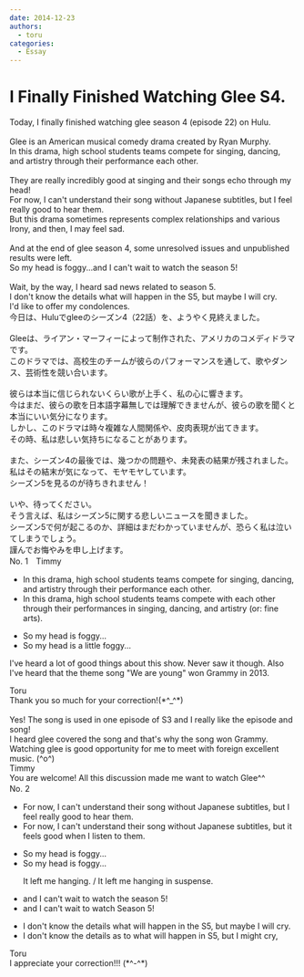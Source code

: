 ```yaml
---
date: 2014-12-23
authors:
  - toru
categories:
  - Essay
---
```


<h1 id="subject_show">I Finally Finished Watching Glee S4.</h1>
<div class="date" hidden>Dec 23, 2014 22:40</div>
<div id="post"><div id="body_show_ori">
Today, I finally finished watching glee season 4 (episode 22) on Hulu.<br/><br/>Glee is an American musical comedy drama created by Ryan Murphy.<br/>In this drama, high school students teams compete for singing, dancing, and artistry through their performance each other.<br/><br/>They are really incredibly good at singing and their songs echo through my head!<br/>For now, I can't understand their song without Japanese subtitles, but I feel really good to hear them.<br/>But this drama sometimes represents complex relationships and various Irony, and then, I may feel sad.<br/><br/>And at the end of glee season 4, some unresolved issues and unpublished results were left.<br/>So my head is foggy...and I can't wait to watch the season 5!<br/><br/>Wait, by the way, I heard sad news related to season 5.<br/>I don't know the details what will happen in the S5, but maybe I will cry.<br/>I'd like to offer my condolences.<br/>
</div></div>

<!-- more -->

<div id="post_ja"><div id="body_show_mo">
今日は、Huluでgleeのシーズン4（22話）を、ようやく見終えました。<br/><br/>Gleeは、ライアン・マーフィーによって制作された、アメリカのコメディドラマです。<br/>このドラマでは、高校生のチームが彼らのパフォーマンスを通して、歌やダンス、芸術性を競い合います。<br/><br/>彼らは本当に信じられないくらい歌が上手く、私の心に響きます。<br/>今はまだ、彼らの歌を日本語字幕無しでは理解できませんが、彼らの歌を聞くと本当にいい気分になります。<br/>しかし、このドラマは時々複雑な人間関係や、皮肉表現が出てきます。<br/>その時、私は悲しい気持ちになることがあります。<br/><br/>また、シーズン4の最後では、幾つかの問題や、未発表の結果が残されました。<br/>私はその結末が気になって、モヤモヤしています。<br/>シーズン5を見るのが待ちきれません！<br/><br/>いや、待ってください。<br/>そう言えば、私はシーズン5に関する悲しいニュースを聞きました。<br/>シーズン5で何が起こるのか、詳細はまだわかっていませんが、恐らく私は泣いてしまうでしょう。<br/>謹んでお悔やみを申し上げます。
</div></div>
<div id="block"><div class="first_name"> No. 1　<span class="just_name">Timmy</span></div><div id="block2">
<ul class="correction_field">
<li class="incorrect">In this drama, high school students teams compete for singing, dancing, and artistry through their performance each other.</li>
<li class="corrected correct">
In this drama, high school students teams compete <span class="f_blue">with</span> each other<span class="f_blue"> </span>through their performance<span class="f_blue">s</span> in singing, dancing, and artistry (or: <span class="f_blue">fine arts</span>).
</li>
</ul>
<ul class="correction_field">
<li class="incorrect">So my head is foggy...</li>
<li class="corrected correct">
So my head is <span class="f_blue">a</span> <span class="f_blue">little</span> foggy...
</li>
</ul>
<p class="comment_small">
 I've heard a lot of good things about this show. Never saw it though. Also I've heard that the theme song "We are young" won Grammy in 2013.
</p>

</div><div class="name"><span class="just_name">Toru</span><br>
Thank you so much for your correction!(*^_^*)<br/><br/>Yes! The song is used in one episode of S3 and I really like the episode and song!<br/>I heard glee covered the song and that's why the song won Grammy.<br/>Watching glee is good opportunity for me to meet with foreign excellent music. (^o^)
</div>
<div class="name"><span class="just_name">Timmy</span><br>
You are welcome! All this discussion made me want to watch Glee^^ 
</div>
</div>
<div id="block"><div class="first_name"> No. 2　<span class="just_name"></span></div><div id="block2">
<ul class="correction_field">
<li class="incorrect">For now, I can't understand their song without Japanese subtitles, but I feel really good to hear them.</li>
<li class="corrected correct">
For now, I can't understand their song without Japanese subtitles, but <span class="f_blue">it feels good when I listen to</span> them.
</li>
</ul>
<ul class="correction_field">
<li class="incorrect">So my head is foggy...</li>
<li class="corrected correct">
So my head is foggy...
<p class="correction_comment">It left me hanging. / It left me hanging in suspense.</p>
</li>
</ul>
<ul class="correction_field">
<li class="incorrect">and I can't wait to watch the season 5!</li>
<li class="corrected correct">
and I can't wait to watch Season 5!
</li>
</ul>
<ul class="correction_field">
<li class="incorrect">I don't know the details what will happen in the S5, but maybe I will cry.</li>
<li class="corrected correct">
I don't know the details as to what will happen in S5, but I might cry,
</li>
</ul>
</div><div class="name"><span class="just_name">Toru</span><br>
I appreciate your correction!!! (*^-^*)
</div>
</div>
